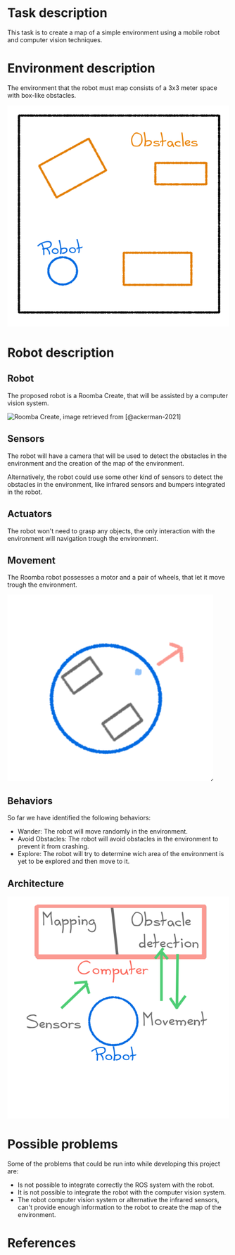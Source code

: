 
# Task description

This task is to create a map of a simple environment using a mobile robot and computer vision techniques.

# Environment description

The environment that the robot must map consists of a 3x3 meter space with box-like obstacles.

![Environment](./images/enviroment.png)

# Robot description

## Robot

The proposed robot is a Roomba Create, that will be assisted by a computer vision system.

![Roomba Create, image retrieved from [@ackerman-2021]](https://assets.rbl.ms/25583866/origin.jpg)

## Sensors

The robot will have a camera that will be used to detect the obstacles in the environment and the creation of the map of the environment.

Alternatively, the robot could use some other kind of sensors to detect the obstacles in the environment, like infrared sensors and bumpers integrated in the robot.

## Actuators

The robot won't need to grasp any objects, the only interaction with the environment will navigation trough the environment.

## Movement

The Roomba robot possesses a motor and a pair of wheels, that let it move trough the environment. 

![Robot](./images/movement.png)

## Behaviors

So far we have identified the following behaviors:

* Wander: The robot will move randomly in the environment.
* Avoid Obstacles: The robot will avoid obstacles in the environment to prevent it from crashing.
* Explore: The robot will try to determine wich area of the environment is yet to be explored and then move to it.

## Architecture

![Architecture](./images/architecture.png)

# Possible problems

Some of the problems that could be run into while developing this project are:

* Is not possible to integrate correctly the ROS system with the robot.
* It is not possible to integrate the robot with the computer vision system.
* The robot computer vision system or alternative the infrared sensors, can't provide enough information to the robot to create the map of the environment.

# References
